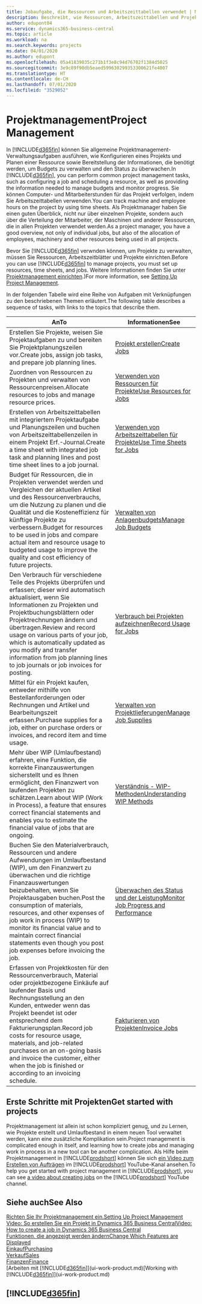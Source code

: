 ```yaml
---
title: Jobaufgabe, die Ressourcen und Arbeitszeittabellen verwendet | Microsoft Docs
description: Beschreibt, wie Ressourcen, Arbeitszeittabellen und Projekte genutzt werden, um Projekte zu verwalten.
author: edupont04
ms.service: dynamics365-business-central
ms.topic: article
ms.workload: na
ms.search.keywords: projects
ms.date: 04/01/2020
ms.author: edupont
ms.openlocfilehash: 05a41839035c271b1f3e8c94d76702f1384d5025
ms.sourcegitcommit: 3e9c89f90db5eaed599630299353300621fe4007
ms.translationtype: HT
ms.contentlocale: de-CH
ms.lasthandoff: 07/01/2020
ms.locfileid: "3529052"
---
```

# <a name="project-management"></a><span data-ttu-id="c505c-103">Projektmanagement</span><span class="sxs-lookup"><span data-stu-id="c505c-103">Project Management</span></span>
<span data-ttu-id="c505c-104">In [!INCLUDE[d365fin](includes/d365fin_md.md)] können Sie allgemeine Projektmanagement-Verwaltungsaufgaben ausführen, wie Konfigurieren eines Projekts und Planen einer Ressource sowie Bereitstellung der Informationen, die benötigt werden, um Budgets zu verwalten und den Status zu überwachen.</span><span class="sxs-lookup"><span data-stu-id="c505c-104">In [!INCLUDE[d365fin](includes/d365fin_md.md)], you can perform common project management tasks, such as configuring a job and scheduling a resource, as well as providing the information needed to manage budgets and monitor progress.</span></span> <span data-ttu-id="c505c-105">Sie können Computer- und Mitarbeiterstunden für das Projekt verfolgen, indem Sie Arbeitszeittabellen verwenden.</span><span class="sxs-lookup"><span data-stu-id="c505c-105">You can track machine and employee hours on the project by using time sheets.</span></span> <span data-ttu-id="c505c-106">Als Projektmanager haben Sie einen guten Überblick, nicht nur über einzelnen Projekte, sondern auch über die Verteilung der Mitarbeiter, der Maschinen und anderer Ressourcen, die in allen Projekten verwendet werden.</span><span class="sxs-lookup"><span data-stu-id="c505c-106">As a project manager, you have a good overview, not only of individual jobs, but also of the allocation of employees, machinery and other resources being used in all projects.</span></span>

<span data-ttu-id="c505c-107">Bevor Sie [!INCLUDE[d365fin](includes/d365fin_md.md)] verwnden können, um Projekte zu verwalten, müssen Sie Ressourcen, Arbeitszeitblätter und Projekte einrichten.</span><span class="sxs-lookup"><span data-stu-id="c505c-107">Before you can use [!INCLUDE[d365fin](includes/d365fin_md.md)] to manage projects, you must set up resources, time sheets, and jobs.</span></span> <span data-ttu-id="c505c-108">Weitere Informationen finden Sie unter [Projektmanagement einrichten](projects-setup-projects.md).)</span><span class="sxs-lookup"><span data-stu-id="c505c-108">For more information, see [Setting Up Project Management](projects-setup-projects.md).</span></span>  

<span data-ttu-id="c505c-109">In der folgenden Tabelle wird eine Reihe von Aufgaben mit Verknüpfungen zu den beschriebenen Themen erläutert.</span><span class="sxs-lookup"><span data-stu-id="c505c-109">The following table describes a sequence of tasks, with links to the topics that describe them.</span></span>

| <span data-ttu-id="c505c-110">An</span><span class="sxs-lookup"><span data-stu-id="c505c-110">To</span></span> | <span data-ttu-id="c505c-111">Informationen</span><span class="sxs-lookup"><span data-stu-id="c505c-111">See</span></span> |
| --- | --- |
| <span data-ttu-id="c505c-112">Erstellen Sie Projekte, weisen Sie Projektaufgaben zu und bereiten Sie Projektplanungszeilen vor.</span><span class="sxs-lookup"><span data-stu-id="c505c-112">Create jobs, assign job tasks, and prepare job planning lines.</span></span> |[<span data-ttu-id="c505c-113">Projekt erstellen</span><span class="sxs-lookup"><span data-stu-id="c505c-113">Create Jobs</span></span>](projects-how-create-jobs.md) |
| <span data-ttu-id="c505c-114">Zuordnen von Ressourcen zu Projekten und verwalten von Ressourcenpreisen.</span><span class="sxs-lookup"><span data-stu-id="c505c-114">Allocate resources to jobs and manage resource prices.</span></span> |[<span data-ttu-id="c505c-115">Verwenden von Ressourcen für Projekte</span><span class="sxs-lookup"><span data-stu-id="c505c-115">Use Resources for Jobs</span></span>](projects-how-use-resources.md) |
| <span data-ttu-id="c505c-116">Erstellen von Arbeitszeittabellen mit integriertem Projektaufgabe und Planungszeilen und buchen von Arbeitszeittabellenzeilen in einem Projekt Erf.-Journal.</span><span class="sxs-lookup"><span data-stu-id="c505c-116">Create a time sheet with integrated job task and planning lines and post time sheet lines to a job journal.</span></span> |[<span data-ttu-id="c505c-117">Verwenden von Arbeitszeittabellen für Projekte</span><span class="sxs-lookup"><span data-stu-id="c505c-117">Use Time Sheets for Jobs</span></span>](projects-how-use-time-sheets.md) |
| <span data-ttu-id="c505c-118">Budget für Ressourcen, die in Projekten verwendet werden und Vergleichen der aktuellen Artikel und des Ressourcenverbrauchs, um die Nutzung zu planen und die Qualität und die Kosteneffizienz für künftige Projekte zu verbessern.</span><span class="sxs-lookup"><span data-stu-id="c505c-118">Budget for resources to be used in jobs and compare actual item and resource usage to budgeted usage to improve the quality and cost efficiency of future projects.</span></span> |[<span data-ttu-id="c505c-119">Verwalten von Anlagenbudgets</span><span class="sxs-lookup"><span data-stu-id="c505c-119">Manage Job Budgets</span></span>](projects-how-manage-budgets.md) |
| <span data-ttu-id="c505c-120">Den Verbrauch für verschiedene Teile des Projekts überprüfen und erfassen; dieser wird automatisch aktualisiert, wenn Sie Informationen zu Projekten und Projektbuchungsblättern oder Projektrechnungen ändern und übertragen.</span><span class="sxs-lookup"><span data-stu-id="c505c-120">Review and record usage on various parts of your job, which is automatically updated as you modify and transfer information from job planning lines to job journals or job invoices for posting.</span></span> |[<span data-ttu-id="c505c-121">Verbrauch bei Projekten aufzeichnen</span><span class="sxs-lookup"><span data-stu-id="c505c-121">Record Usage for Jobs</span></span>](projects-how-record-job-usage.md) |
| <span data-ttu-id="c505c-122">Mittel für ein Projekt kaufen, entweder mithilfe von Bestellanforderungen oder Rechnungen und Artikel und Bearbeitungszeit erfassen.</span><span class="sxs-lookup"><span data-stu-id="c505c-122">Purchase supplies for a job, either on purchase orders or invoices, and record item and time usage.</span></span> |[<span data-ttu-id="c505c-123">Verwalten von Projektlieferungen</span><span class="sxs-lookup"><span data-stu-id="c505c-123">Manage Job Supplies</span></span>](projects-how-manage-project-supplies.md) |
| <span data-ttu-id="c505c-124">Mehr über WIP (Umlaufbestand) erfahren, eine Funktion, die korrekte Finanzauswertungen sicherstellt und es Ihnen ermöglicht, den Finanzwert von laufenden Projekten zu schätzen.</span><span class="sxs-lookup"><span data-stu-id="c505c-124">Learn about WIP (Work in Process), a feature that ensures correct financial statements and enables you to estimate the financial value of jobs that are ongoing.</span></span> |[<span data-ttu-id="c505c-125">Verständnis - WIP-Methoden</span><span class="sxs-lookup"><span data-stu-id="c505c-125">Understanding WIP Methods</span></span>](projects-understanding-wip.md) |
| <span data-ttu-id="c505c-126">Buchen Sie den Materialverbrauch, Ressourcen und andere Aufwendungen im Umlaufbestand (WIP), um den Finanzwert zu überwachen und die richtige Finanzauswertungen beizubehalten, wenn Sie Projektausgaben buchen.</span><span class="sxs-lookup"><span data-stu-id="c505c-126">Post the consumption of materials, resources, and other expenses of job work in process (WIP) to monitor its financial value and to maintain correct financial statements even though you post job expenses before invoicing the job.</span></span> |[<span data-ttu-id="c505c-127">Überwachen des Status und der Leistung</span><span class="sxs-lookup"><span data-stu-id="c505c-127">Monitor Job Progress and Performance</span></span>](projects-how-monitor-progress-performance.md) |
| <span data-ttu-id="c505c-128">Erfassen von Projektkosten für den Ressourcenverbrauch, Material oder projektbezogene Einkäufe auf laufender Basis und Rechnungsstellung an den Kunden, entweder wenn das Projekt beendet ist oder entsprechend dem Fakturierungsplan.</span><span class="sxs-lookup"><span data-stu-id="c505c-128">Record job costs for resource usage, materials, and job-related purchases on an on-going basis and invoice the customer, either when the job is finished or according to an invoicing schedule.</span></span> |[<span data-ttu-id="c505c-129">Fakturieren von Projekten</span><span class="sxs-lookup"><span data-stu-id="c505c-129">Invoice Jobs</span></span>](projects-how-invoice-jobs.md) |

## <a name="get-started-with-projects"></a><span data-ttu-id="c505c-130">Erste Schritte mit Projekten</span><span class="sxs-lookup"><span data-stu-id="c505c-130">Get started with projects</span></span>

<span data-ttu-id="c505c-131">Projektmanagement ist allein ist schon kompliziert genug, und zu Lernen, wie Projekte erstellt und Umlaufbestand in einem neuen Tool verwaltet werden, kann eine zusätzliche Komplikation sein.</span><span class="sxs-lookup"><span data-stu-id="c505c-131">Project management is complicated enough in itself, and learning how to create jobs and managing work in process in a new tool can be another complication.</span></span> <span data-ttu-id="c505c-132">Als Hilfe beim Projektmanagement in [!INCLUDE[prodshort](includes/prodshort.md)] können Sie sich [ein Video zum Erstellen von Aufträgen](https://www.youtube.com/watch?v=VqaPWr7BWmw) im [!INCLUDE[prodshort](includes/prodshort.md)] YouTube-Kanal ansehen.</span><span class="sxs-lookup"><span data-stu-id="c505c-132">To help you get started with project management in [!INCLUDE[prodshort](includes/prodshort.md)], you can see [a video about creating jobs](https://www.youtube.com/watch?v=VqaPWr7BWmw) on the [!INCLUDE[prodshort](includes/prodshort.md)] YouTube channel.</span></span>  

## <a name="see-also"></a><span data-ttu-id="c505c-133">Siehe auch</span><span class="sxs-lookup"><span data-stu-id="c505c-133">See Also</span></span>

[<span data-ttu-id="c505c-134">Richten Sie Ihr Projektmanagement ein.</span><span class="sxs-lookup"><span data-stu-id="c505c-134">Setting Up Project Management</span></span>](projects-setup-projects.md)  
[<span data-ttu-id="c505c-135">Video: So erstellen Sie ein Projekt in Dynamics 365 Business Central</span><span class="sxs-lookup"><span data-stu-id="c505c-135">Video: How to create a job in Dynamics 365 Business Central</span></span>](https://www.youtube.com/watch?v=VqaPWr7BWmw)  
[<span data-ttu-id="c505c-136">Funktionen, die angezeigt werden ändern</span><span class="sxs-lookup"><span data-stu-id="c505c-136">Change Which Features are Displayed</span></span>](ui-experiences.md)  
[<span data-ttu-id="c505c-137">Einkauf</span><span class="sxs-lookup"><span data-stu-id="c505c-137">Purchasing</span></span>](purchasing-manage-purchasing.md)  
[<span data-ttu-id="c505c-138">Verkauf</span><span class="sxs-lookup"><span data-stu-id="c505c-138">Sales</span></span>](sales-manage-sales.md)  
[<span data-ttu-id="c505c-139">Finanzen</span><span class="sxs-lookup"><span data-stu-id="c505c-139">Finance</span></span>](finance.md)  
<span data-ttu-id="c505c-140">[Arbeiten mit [!INCLUDE[d365fin](includes/d365fin_md.md)]](ui-work-product.md)</span><span class="sxs-lookup"><span data-stu-id="c505c-140">[Working with [!INCLUDE[d365fin](includes/d365fin_md.md)]](ui-work-product.md)</span></span>  

## [!INCLUDE[d365fin](includes/free_trial_md.md)]  
